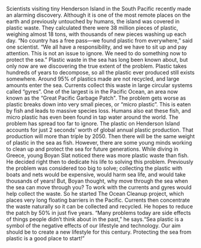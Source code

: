 Scientists visiting tiny Henderson Island in the South Pacific recently made an alarming discovery. Although it is one of the most remote places on the earth and previously untouched by humans, the island was covered in plastic waste. They calculated there were 38 million pieces of plastic, weighing almost 18 tons, with thousands of new pieces washing up each day. “No country has a free pass—we found plastic from everywhere,” said one scientist. “We all have a responsibility, and we have to sit up and pay attention. This is not an issue to ignore. We need to do something now to protect the sea.”
Plastic waste in the sea has long been known about, but only now are we discovering the true extent of the problem. Plastic takes hundreds of years to decompose, so all the plastic ever produced still exists somewhere. Around 95% of plastics made are not recycled, and large amounts enter the sea. Currents collect this waste in large circular systems called “gyres”. One of the largest is in the Pacific Ocean, an area now known as the “Great Pacific Garbage Patch".
The problem gets worse as plastic breaks down into very small pieces, or “micro plastic”. This is eaten by fish and leads to massive species loss. Humans also eat these fish, and micro plastic has even been found in tap water around the world. The problem has spread too far to ignore. The plastic on Henderson Island accounts for just 2 seconds’ worth of global annual plastic production. That production will more than triple by 2050. Then there will be the same weight of plastic in the sea as fish.
However, there are some young minds working to clean up and protect the sea for future generations. While diving in Greece, young Boyan Slat noticed there was more plastic waste than fish. He decided right then to dedicate his life to solving this problem. Previously the problem was considered too big to solve; collecting the plastic with boats and nets would be expensive, would harm sea life, and would take thousands of years! But, Boyan thought, why move through the sea when the sea can move through you? To work with the currents and gyres would help collect the waste. So he started The Ocean Cleanup project, which places very long floating barriers in the Pacific. Currents then concentrate the waste naturally so it can be collected and recycled. He hopes to reduce the patch by 50% in just five years.
“Many problems today are side effects of things people didn’t think about in the past,” he says.“Sea plastic is a symbol of the negative effects of our lifestyle and technology. Our aim should be to create a new lifestyle for this century. Protecting the sea from plastic is a good place to start!”